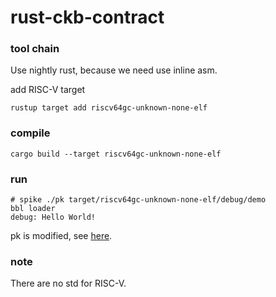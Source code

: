 # rust-ckb-contract

### tool chain

Use nightly rust, because we need use inline asm.

add RISC-V target

```shell
rustup target add riscv64gc-unknown-none-elf
```

### compile

```shell
cargo build --target riscv64gc-unknown-none-elf
```

### run

```shell
# spike ./pk target/riscv64gc-unknown-none-elf/debug/demo
bbl loader
debug: Hello World!
```

pk is modified, see [here](https://github.com/rink1969/riscv-pk/tree/ckb-pk).

### note

There are no std for RISC-V.